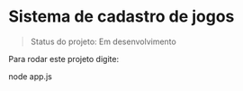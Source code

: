 <h1>Sistema de cadastro de jogos</h1>

> Status do projeto: Em desenvolvimento

Para rodar este projeto digite:

node app.js
